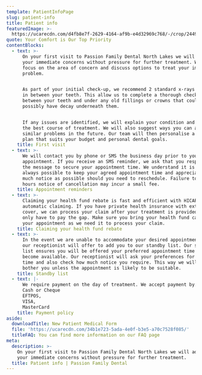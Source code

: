```yaml
---
template: PatientInfoPage
slug: patient-info
title: Patient info
featuredImage: >-
  https://ucarecdn.com/d4fb8e7f-2629-4164-af9b-e4d32969c768/-/crop/2449x1545/0,87/-/preview/-/enhance/71/
quote: Your Comfort is Our Top Priority
contentBlocks:
  - text: >-
      On your first visit to Passion Family Dental North Lakes we will address
      your immediate concerns without pressure for further treatment. We will
      focus on the area of concern and discuss options to treat your immediate
      problem.


      As part of your initial check-up, we recommend 2 standard x-rays to check
      in between your teeth. This allow us to complete a thorough check in
      between your teeth and under any old fillings or crowns that could
      possibly have decay underneath them.


      If any issues are identified, we will explain your condition and advise
      the best course of treatment. We will also suggest ways you can avoid
      similar problems in the future. Our team will then personalise a treatment
      plan that suits your budget and personal dental goals.
    title: First visit
  - text: >-
      We will contact you by phone or SMS the business day prior to your
      appointment. If you receive an SMS reminder, we ask that you respond to
      the message to secure your appointment time. We understand it is not
      always possible to keep your agreed appointment time and appreciate as
      much notice as possible should you need to reschedule. Failure to give 24
      hours notice of cancellation may incur a small fee.
    title: Appointment reminders
  - text: >-
      Claiming your health fund rebate is fast and efficient with HICAPS
      automatic claiming. If you have private health insurance with extras
      cover, we can process your claim after your treatment is provided and you
      only have to pay the gap. Make sure you bring your health fund card to
      your appointment as we need it to process your claim.
    title: Claiming your health fund rebate
  - text: >-
      In the event we are unable to accommodate your desired appointment time,
      our receptionist will offer to add you to our standby list. Our standby
      list ensures you will be offered your preferred appointment time should it
      become available. Our receptionist will ask your preferences for day and
      time and also check how much notice you require. This way we will not
      bother you unless the appointment is likely to be suitable.
    title: Standby list
  - text: |-
      We require payment on the day of treatment. We accept payment by:
      Cash or Cheque
      EFTPOS,
      VISA,
      MasterCard
    title: Payment policy
aside:
  downloadTitle: New Patient Medical Form
  file: 'https://ucarecdn.com/34b1e723-5ada-4e0f-b3e5-a70c7528f085/'
  titleFAQ: You can find more information on our FAQ page
meta:
  description: >-
    On your first visit to Passion Family Dental North Lakes we will address
    your immediate concerns without pressure for further treatment.
  title: Patient info | Passion Family Dental
---
```


